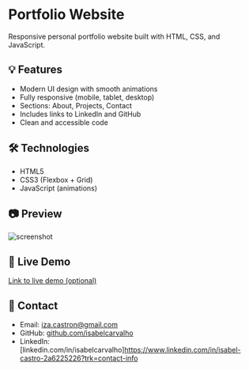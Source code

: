 # Portfolio Website

Responsive personal portfolio website built with HTML, CSS, and JavaScript.

## 💡 Features

- Modern UI design with smooth animations
- Fully responsive (mobile, tablet, desktop)
- Sections: About, Projects, Contact
- Includes links to LinkedIn and GitHub
- Clean and accessible code

## 🛠️ Technologies

- HTML5
- CSS3 (Flexbox + Grid)
- JavaScript (animations)

## 📷 Preview

![screenshot](preview.png) <!-- Adicione uma imagem de preview quando possível -->

## 🔗 Live Demo

[Link to live demo (optional)](https://your-portfolio-url.com)

## 📩 Contact

- Email: iza.castron@gmail.com  
- GitHub: [github.com/isabelcarvalho](https://github.com/isabelcarvalho)
- LinkedIn: [linkedin.com/in/isabelcarvalho]https://www.linkedin.com/in/isabel-castro-2a6225226?trk=contact-info
